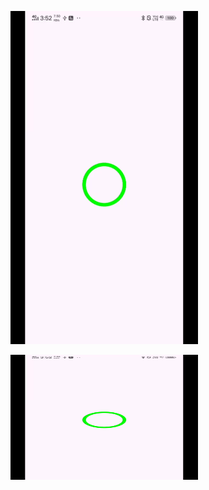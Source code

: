 ![image1](https://github.com/ramparshad/calling_app/blob/2c92aed9dc7147d98d7f2e21548150ef48a021a1/app/loading1_converted.gif)

<img src="https://github.com/ramparshad/calling_app/blob/2c92aed9dc7147d98d7f2e21548150ef48a021a1/app/loading1_converted.gif" width="300" height="200" />
